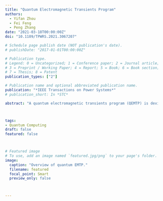 ```yaml
---
title: "Quantum Electromagnetic Transients Program"
authors:
  - Yifan Zhou
  - Fei Feng
  - Peng Zhang
date: "2021-03-18T00:00:00Z"
doi: "10.1109/TPWRS.2021.3067207"

# Schedule page publish date (NOT publication's date).
# publishDate: "2017-01-01T00:00:00Z"

# Publication type.
# Legend: 0 = Uncategorized; 1 = Conference paper; 2 = Journal article;
# 3 = Preprint / Working Paper; 4 = Report; 5 = Book; 6 = Book section;
# 7 = Thesis; 8 = Patent
publication_types: ["2"]

# Publication name and optional abbreviated publication name.
publication: "*IEEE Transactions on Power Systems*"
# publication_short: In *STC*

abstract: "A quantum electromagnetic transients program (QEMTP) is devised, which is the first attempt to tackle the computational challenges in solving EMTP through quantum computing. The main contributions lie in: (1) A quantum-enabled EMTP formulation with Dommel's model encoded in quantum states; 2) An HHL-based QEMTP to solve the discrete-time nodal equations; 3) An iteration-based HHL revision for mitigating temporal errors to achieve high accuracy of QEMTP with limited quantum resources. Case studies verify the correctness and efficacy of QEMTP in simulating both fast and slow dynamics."



tags:
- Quantum Computing
draft: false
featured: false



# Featured image
# To use, add an image named `featured.jpg/png` to your page's folder. 
image:
  caption: "Overview of quantum EMTP."
  filename: featured
  focal_point: Smart
  preview_only: false



---
```



